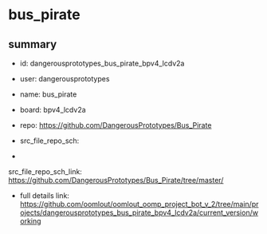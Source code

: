 # bus_pirate
 
## summary 
* id: dangerousprototypes_bus_pirate_bpv4_lcdv2a
* user: dangerousprototypes
* name: bus_pirate
* board: bpv4_lcdv2a
* repo: https://github.com/DangerousPrototypes/Bus_Pirate



* src_file_repo_sch: 
*
 src_file_repo_sch_link: https://github.com/DangerousPrototypes/Bus_Pirate/tree/master/
* full details link: https://github.com/oomlout/oomlout_oomp_project_bot_v_2/tree/main/projects/dangerousprototypes_bus_pirate_bpv4_lcdv2a/current_version/working  






